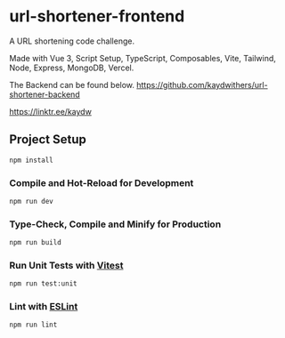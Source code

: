 # url-shortener-frontend

A URL shortening code challenge.

Made with Vue 3, Script Setup, TypeScript, Composables, Vite, Tailwind, Node, Express, MongoDB, Vercel.

The Backend can be found below.
https://github.com/kaydwithers/url-shortener-backend

https://linktr.ee/kaydw

## Project Setup

```sh
npm install
```

### Compile and Hot-Reload for Development

```sh
npm run dev
```

### Type-Check, Compile and Minify for Production

```sh
npm run build
```

### Run Unit Tests with [Vitest](https://vitest.dev/)

```sh
npm run test:unit
```

### Lint with [ESLint](https://eslint.org/)

```sh
npm run lint
```
